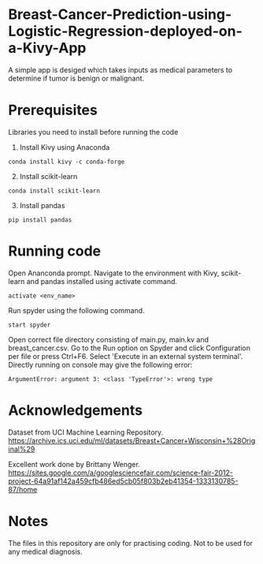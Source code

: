 # Breast-Cancer-Prediction-using-Logistic-Regression-deployed-on-a-Kivy-App
A simple app is desiged which takes inputs as medical parameters to determine if tumor is benign or malignant.

# Prerequisites
Libraries you need to install before running the code

1. Install Kivy using Anaconda
```
conda install kivy -c conda-forge
```
2. Install scikit-learn 
```
conda install scikit-learn
```
3. Install pandas
```
pip install pandas
```
# Running code
Open Ananconda prompt. Navigate to the environment with Kivy, scikit-learn and pandas installed using activate command.
```
activate <env_name>
```
Run spyder using the following command.
```
start spyder
```
Open correct file directory consisting of main.py, main.kv and breast_cancer.csv.
Go to the Run option on Spyder and click Configuration per file or press Ctrl+F6. Select 'Execute in an external system terminal'. Directly running on console may give the following error:
```
ArgumentError: argument 3: <class 'TypeError'>: wrong type
```
# Acknowledgements
Dataset from UCI Machine Learning Repository.
https://archive.ics.uci.edu/ml/datasets/Breast+Cancer+Wisconsin+%28Original%29

Excellent work done by Brittany Wenger.
https://sites.google.com/a/googlesciencefair.com/science-fair-2012-project-64a91af142a459cfb486ed5cb05f803b2eb41354-1333130785-87/home

# Notes
The files in this repository are only for practising coding. Not to be used for any medical diagnosis.
